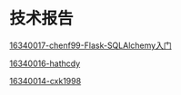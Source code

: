 # 技术报告

[16340017-chenf99-Flask-SQLAlchemy入门](<https://blog.csdn.net/chenf1999/article/details/94062710>)

[16340016-hathcdy](<https://blog.csdn.net/hath_cdy/article/details/94131819> )

[16340014-cxk1998](https://blog.csdn.net/che16340014/article/details/94184943)

